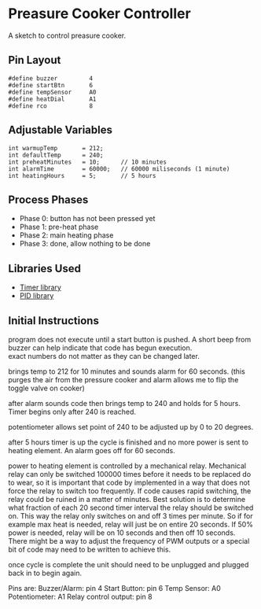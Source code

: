 # Preasure Cooker Controller

A sketch to control preasure cooker.

## Pin Layout

    #define buzzer         4
    #define startBtn       6
    #define tempSensor     A0
    #define heatDial       A1
    #define rco            8

## Adjustable Variables

    int warmupTemp       = 212;
    int defaultTemp      = 240;
    int preheatMinutes   = 10;      // 10 minutes
    int alarmTime        = 60000;   // 60000 miliseconds (1 minute)
    int heatingHours     = 5;       // 5 hours

## Process Phases

- Phase 0: button has not been pressed yet
- Phase 1: pre-heat phase
- Phase 2: main heating phase
- Phase 3: done, allow nothing to be done
    
## Libraries Used

- [Timer library](https://github.com/inflop/Countimer)
- [PID library](https://github.com/br3ttb/Arduino-PID-Library)

## Initial Instructions

program does not execute until a start button is pushed.  A short beep from buzzer can help indicate that code has begun execution.  
exact numbers do not matter as they can be changed later.   

brings temp to 212 for 10 minutes and sounds alarm for 60 seconds. (this purges the air from the pressure cooker and alarm allows me to flip the toggle valve on cooker)

after alarm sounds code then brings temp to 240 and holds for 5 hours.  Timer begins only after 240 is reached.  

potentiometer allows set point of 240 to be adjusted up by 0 to 20 degrees.  

after 5 hours timer is up the cycle is finished and no more power is sent to heating element.  An alarm goes off for 60 seconds.  

power to heating element is controlled by a mechanical relay.  Mechanical relay can only be switched 100000 times before it needs to be replaced do to wear, so it is important that code by implemented in a way that does not force the relay to switch too frequently.  If code causes rapid switching, the relay could be ruined in a matter of minutes.    Best solution is to determine what fraction of each 20 second timer interval the relay should be switched on.  This way the relay only switches on and off 3 times per minute.  So if for example max heat is needed, relay will just be on entire 20 seconds.  If 50% power is needed, relay will be on 10 seconds and then off 10 seconds.  There might be a way to adjust the frequency of PWM outputs or a special bit of code may need to be written to achieve this.  

once cycle is complete the unit should need to be unplugged and plugged back in to begin again.   

Pins are:
Buzzer/Alarm:  pin 4
Start Button:  pin 6
Temp Sensor:  A0
Potentiometer:  A1
Relay control output:  pin 8
